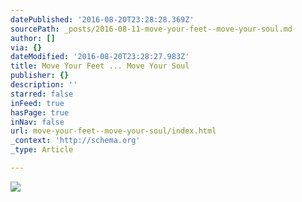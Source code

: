 ```yaml
---
datePublished: '2016-08-20T23:28:28.369Z'
sourcePath: _posts/2016-08-11-move-your-feet--move-your-soul.md
author: []
via: {}
dateModified: '2016-08-20T23:28:27.983Z'
title: Move Your Feet ... Move Your Soul
publisher: {}
description: ''
starred: false
inFeed: true
hasPage: true
inNav: false
url: move-your-feet--move-your-soul/index.html
_context: 'http://schema.org'
_type: Article

---
```

![](https://the-grid-user-content.s3-us-west-2.amazonaws.com/f938be47-2b56-42c7-83e1-ce9a559ce59d.jpg)